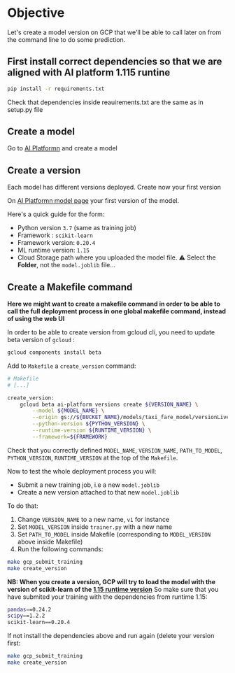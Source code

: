 # Objective

Let's create a model version on GCP that we'll be able to call later on from the command line to do some prediction.

## First install correct dependencies so that we are aligned with AI platform 1.115 runtine

```bash
pip install -r requirements.txt
```
Check that dependencies inside reauirements.txt are the same as in setup.py file

## Create a model

Go to [AI Platformn](https://console.cloud.google.com/ai-platform/models) and create a model

## Create a version

Each model has different versions deployed. Create now your first version  

On [AI Platformn model page](https://console.cloud.google.com/ai-platform/models) your first version of the model.

Here's a quick guide for the form:

- Python version `3.7` (same as training job)
- Framework : `scikit-learn`
- Framework version: `0.20.4`
- ML runtime version: `1.15` 
- Cloud Storage path where you uploaded the model file. :warning: Select the **Folder**, not the `model.joblib` file...

## Create a Makefile command

**Here we might want to create a makefile command in order to be able to call the full deployment process in one global makefile command, instead of using the web UI**

In order to be able to create version from gcloud cli, you need to update beta version of `gcloud` :   

```bash
gcloud components install beta
```

Add to `Makefile` a `create_version` command:

```bash
# Makefile
# [...]

create_version:
	gcloud beta ai-platform versions create ${VERSION_NAME} \
		--model ${MODEL_NAME} \
		--origin gs://${BUCKET_NAME}/models/taxi_fare_model/versionLivecode \
		--python-version ${PYTHON_VERSION} \
		--runtime-version ${RUNTIME_VERSION} \
		--framework=${FRAMEWORK}
```

Check that you correctly defined `MODEL_NAME`, `VERSION_NAME`, `PATH_TO_MODEL`, `PYTHON_VERSION`, `RUNTIME_VERSION` at the top of the `Makefile`.

Now to test the whole deployment process you will:

- Submit a new training job, i.e a new `model.joblib`
- Create a new version attached to that new `model.joblib`

To do that:

1. Change `VERSION_NAME` to a new name, `v1` for instance
2. Set `MODEL_VERSION` inside `trainer.py` with a new name
3. Set `PATH_TO_MODEL` inside Makefile (corresponding to `MODEL_VERSION` above inside Makefile)
4. Run the following commands:

```bash
make gcp_submit_training
make create_version
``` 
**NB: When you create a version, GCP will try to load the model with the version of scikit-learn of the [1.15 runtime version](https://cloud.google.com/ai-platform/training/docs/runtime-version-list)**
So make sure that you have submited your training with the dependencies from runtime 1.15:
```bash
pandas==0.24.2
scipy==1.2.2
scikit-learn==0.20.4
```
If not install the dependencies above and run again (delete your version first:
```bash
make gcp_submit_training
make create_version
``` 
